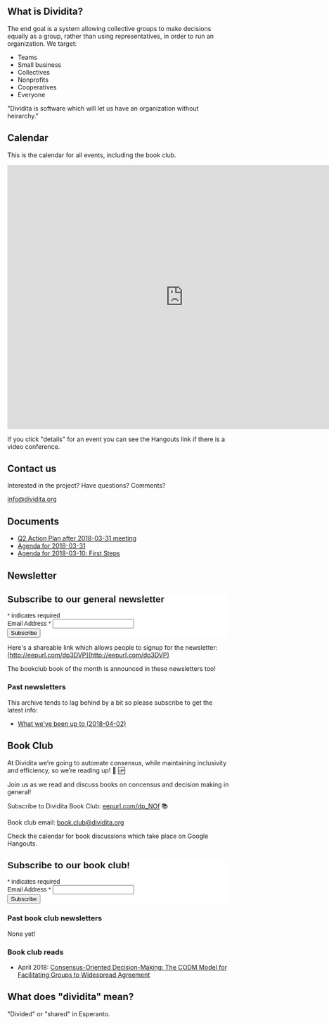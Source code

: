 ## What is Dividita?

The end goal is a system allowing collective groups to make decisions equally as a group, rather than using representatives, in order to run an organization. We target:

  * Teams
  * Small business
  * Collectives
  * Nonprofits
  * Cooperatives
  * Everyone

"Dividita is software which will let us have an organization without heirarchy."

## Calendar

This is the calendar for all events, including the book club.

<iframe src="https://calendar.google.com/calendar/embed?src=sjrb02r1648up8r6hvcuagc88k%40group.calendar.google.com&ctz=America%2FChicago" style="border: 0" width="800" height="600" frameborder="0" scrolling="no"></iframe>

If you click "details" for an event you can see the Hangouts link if there is a video conference.

## Contact us

Interested in the project? Have questions? Comments?

[info@dividita.org](mailto:info@dividita.org)

## Documents

  * [Q2 Action Plan after 2018-03-31 meeting](dividita-q2-action-plan-2018-03-31.pdf)
  * [Agenda for 2018-03-31](dividita-meeting-agenda-2018-03-31.pdf)
  * [Agenda for 2018-03-10: First Steps](dividita-agenda-2018-03-10.pdf)
  
## Newsletter

<!-- Begin MailChimp Signup Form -->
<link href="//cdn-images.mailchimp.com/embedcode/classic-10_7.css" rel="stylesheet" type="text/css">
<style type="text/css">
	#mc_embed_signup{background:#fff; clear:left; font:14px Helvetica,Arial,sans-serif; }
	/* Add your own MailChimp form style overrides in your site stylesheet or in this style block.
	   We recommend moving this block and the preceding CSS link to the HEAD of your HTML file. */
</style>
<div id="mc_embed_signup">
<form action="https://dividita.us12.list-manage.com/subscribe/post?u=76c3ed54b2f6ef7d68864563b&amp;id=d77eb39d13" method="post" id="mc-embedded-subscribe-form" name="mc-embedded-subscribe-form" class="validate" target="_blank" novalidate>
    <div id="mc_embed_signup_scroll">
	<h2>Subscribe to our general newsletter</h2>
<div class="indicates-required"><span class="asterisk">*</span> indicates required</div>
<div class="mc-field-group">
	<label for="mce-EMAIL">Email Address  <span class="asterisk">*</span>
</label>
	<input type="email" value="" name="EMAIL" class="required email" id="mce-EMAIL">
</div>
	<div id="mce-responses" class="clear">
		<div class="response" id="mce-error-response" style="display:none"></div>
		<div class="response" id="mce-success-response" style="display:none"></div>
	</div>    <!-- real people should not fill this in and expect good things - do not remove this or risk form bot signups-->
    <div style="position: absolute; left: -5000px;" aria-hidden="true"><input type="text" name="b_76c3ed54b2f6ef7d68864563b_d77eb39d13" tabindex="-1" value=""></div>
    <div class="clear"><input type="submit" value="Subscribe" name="subscribe" id="mc-embedded-subscribe" class="button"></div>
    </div>
</form>
</div>
<script type='text/javascript' src='//s3.amazonaws.com/downloads.mailchimp.com/js/mc-validate.js'></script><script type='text/javascript'>(function($) {window.fnames = new Array(); window.ftypes = new Array();fnames[0]='EMAIL';ftypes[0]='email';fnames[1]='FNAME';ftypes[1]='text';fnames[2]='LNAME';ftypes[2]='text';fnames[3]='ADDRESS';ftypes[3]='address';fnames[4]='PHONE';ftypes[4]='phone';fnames[5]='BIRTHDAY';ftypes[5]='birthday';}(jQuery));var $mcj = jQuery.noConflict(true);</script>
<!--End mc_embed_signup-->

Here's a shareable link which allows people to signup for the newsletter: [http://eepurl.com/dp3DVP](http://eepurl.com/dp3DVP)

The bookclub book of the month is announced in these newsletters too!

### Past newsletters

This archive tends to lag behind by a bit so please subscribe to get the latest info:

  * [What we've been up to (2018-04-02)](https://mailchi.mp/307cc4642b24/what-weve-been-up-to)
  
## Book Club

At Dividita we’re going to automate consensus, while maintaining inclusivity and efficiency, so we’re reading up! 📖 🆙‬

‪Join us as we read and discuss books on concensus and decision making in general!‬

‪Subscribe to Dividita Book Club: [eepurl.com/dp_NOf](eepurl.com/dp_NOf) 📚 ‬

Book club email: [book.club@dividita.org](mailto:book.club@dividita.org)

Check the calendar for book discussions which take place on Google Hangouts.

<!-- Begin MailChimp Signup Form -->
<link href="//cdn-images.mailchimp.com/embedcode/classic-10_7.css" rel="stylesheet" type="text/css">
<style type="text/css">
	#mc_embed_signup{background:#fff; clear:left; font:14px Helvetica,Arial,sans-serif; }
	/* Add your own MailChimp form style overrides in your site stylesheet or in this style block.
	   We recommend moving this block and the preceding CSS link to the HEAD of your HTML file. */
</style>
<div id="mc_embed_signup">
<form action="https://dividita.us12.list-manage.com/subscribe/post?u=76c3ed54b2f6ef7d68864563b&amp;id=22efa0002a" method="post" id="mc-embedded-subscribe-form" name="mc-embedded-subscribe-form" class="validate" target="_blank" novalidate>
    <div id="mc_embed_signup_scroll">
	<h2>Subscribe to our book club!</h2>
<div class="indicates-required"><span class="asterisk">*</span> indicates required</div>
<div class="mc-field-group">
	<label for="mce-EMAIL">Email Address  <span class="asterisk">*</span>
</label>
	<input type="email" value="" name="EMAIL" class="required email" id="mce-EMAIL">
</div>
	<div id="mce-responses" class="clear">
		<div class="response" id="mce-error-response" style="display:none"></div>
		<div class="response" id="mce-success-response" style="display:none"></div>
	</div>    <!-- real people should not fill this in and expect good things - do not remove this or risk form bot signups-->
    <div style="position: absolute; left: -5000px;" aria-hidden="true"><input type="text" name="b_76c3ed54b2f6ef7d68864563b_22efa0002a" tabindex="-1" value=""></div>
    <div class="clear"><input type="submit" value="Subscribe" name="subscribe" id="mc-embedded-subscribe" class="button"></div>
    </div>
</form>
</div>
<script type='text/javascript' src='//s3.amazonaws.com/downloads.mailchimp.com/js/mc-validate.js'></script><script type='text/javascript'>(function($) {window.fnames = new Array(); window.ftypes = new Array();fnames[0]='EMAIL';ftypes[0]='email';}(jQuery));var $mcj = jQuery.noConflict(true);</script>
<!--End mc_embed_signup-->

### Past book club newsletters

None yet!

### Book club reads

  * April 2018: [Consensus-Oriented Decision-Making: The CODM Model for Facilitating Groups to Widespread Agreement](http://a.co/6HjRJXr)
  
## What does "dividita" mean?

"Divided" or "shared" in Esperanto.
